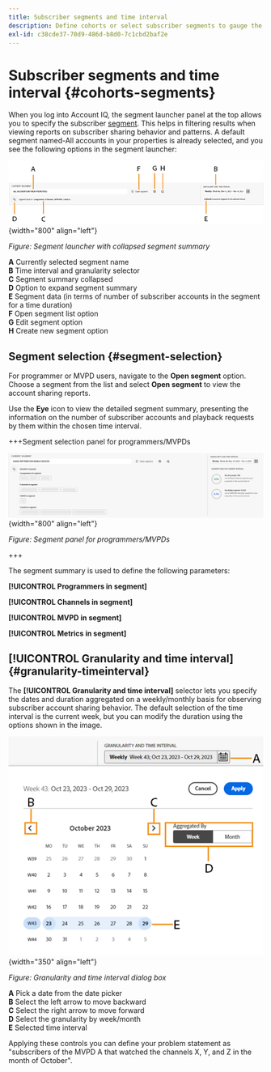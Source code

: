 ```yaml
---
title: Subscriber segments and time interval
description: Define cohorts or select subscriber segments to gauge the account sharing possibilities and patterns of your channel viewers to use graphical tools and reports in Account IQ.
exl-id: c38cde37-70d9-486d-b8d0-7c1cbd2baf2e
---
```


# Subscriber segments and time interval {#cohorts-segments}


When you log into Account IQ, the segment launcher panel at the top allows you to specify the subscriber [segment](/help/accountiq/product-concepts.md#segment-segmet-def). This helps in filtering results when viewing reports on subscriber sharing behavior and patterns. A default segment named-All accounts in your properties is already selected, and you see the following options in the segment launcher:

![](assets/new-segment-selector-collapsed.png){width="800" align="left"}

 *Figure: Segment launcher with collapsed segment summary*

**A** Currently selected segment name<br/>
**B** Time interval and granularity selector<br/>
**C** Segment summary collapsed<br/>
**D** Option to expand segment summary<br/>
**E** Segment data (in terms of number of subscriber accounts in the segment for a time duration)<br/>
**F** Open segment list option<br/>
**G** Edit segment option<br/>
**H** Create new segment option<br/>

## Segment selection {#segment-selection}

For programmer or MVPD users, navigate to the **Open segment** option. Choose a segment from the list and select **Open segment** to view the account sharing reports.

Use the **Eye** icon to view the detailed segment summary, presenting the information on the number of subscriber accounts and playback requests by them within the chosen time interval.

+++Segment selection panel for programmers/MVPDs

![](assets/segment-panel-programmers-mvpds.png) {width="800" align="left"}

*Figure: Segment panel for programmers/MVPDs*

+++

The segment summary is used to define the following parameters:

**[!UICONTROL Programmers in segment]**

**[!UICONTROL Channels in segment]**

**[!UICONTROL MVPD in segment]**

**[!UICONTROL Metrics in segment]**

<!-- The definitions of these parameters will be defined in the glossary article-->

## [!UICONTROL Granularity and time interval] {#granularity-timeinterval}
  
  The **[!UICONTROL Granularity and time interval]** selector lets you specify the dates and duration aggregated on a weekly/monthly basis for observing subscriber account sharing behavior. The default selection of the time interval is the current week, but you can modify the duration using the options shown in the image.

 ![[!UICONTROL Granularity and timeinterval]](assets/granularity-timeinterval-weekwise.png){width="350" align="left"}

 *Figure: Granularity and time interval dialog box*

**A** Pick a date from the date picker<br/>
**B** Select the left arrow to move backward<br/>
**C** Select the right arrow to move forward<br/>
**D** Select the granularity by week/month<br/>
**E** Selected time interval<br/>

Applying these controls you can define your problem statement as "subscribers of the MVPD A that watched the channels X, Y, and Z in the month of October".

